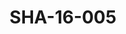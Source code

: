 ---
pid: SHA-16-005
title: SHA-16-005
language: ar
collection: شرحبيل احمد
original_label: 
rights: شرحبيل احمد
location_of_original: شرحبيل احمد
photographer_or_studio: 
scanned_from: photograph 10.1 by 15.1
_date: 2003-2005
location: بريطانيا، لندن
description: 'شرحبيل احمد امام قصر بوكينهام '
additional_notes: 
permission_display: 'yes'
on_server: 'no'
on_website: 'no'
permalink: /archive/ar/sha-16-005.html
layout: photo-page
---